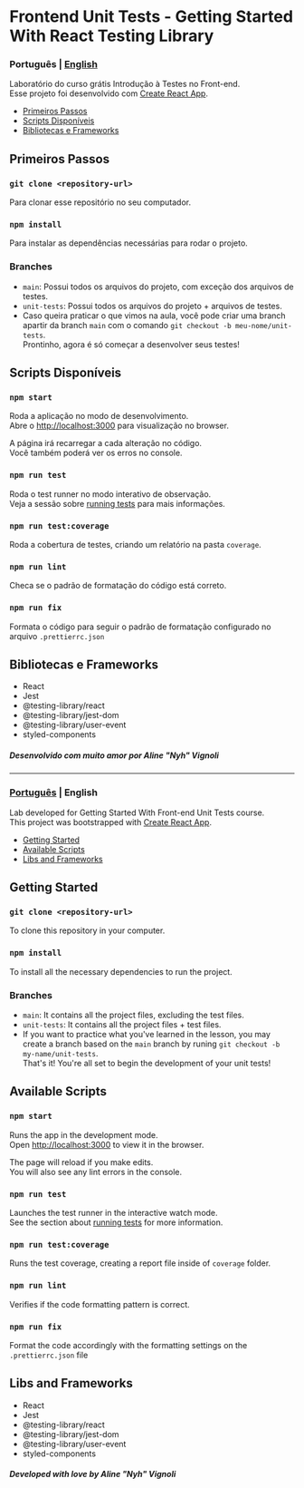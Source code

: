 <a name="languages"></a>
# Frontend Unit Tests - Getting Started With React Testing Library

<a id="pt-readme"></a>
### Português | [English](#en-readme)
Laboratório do curso grátis Introdução à Testes no Front-end.</br>
Esse projeto foi desenvolvido com [Create React App](https://github.com/facebook/create-react-app).

<a name="pt-menu"></a>
- [Primeiros Passos](#primeiros-passos)
- [Scripts Disponíveis](#pt-scripts)
- [Bibliotecas e Frameworks](#bibliotecas)

<a id="primeiros-passos"></a>
## Primeiros Passos

### `git clone <repository-url>`

Para clonar esse repositório no seu computador.

### `npm install`

Para instalar as dependências necessárias para rodar o projeto.

### Branches
- `main`: Possui todos os arquivos do projeto, com exceção dos arquivos de testes.
- `unit-tests`: Possui todos os arquivos do projeto + arquivos de testes.
- Caso queira praticar o que vimos na aula, você pode criar uma branch apartir da branch `main` com o comando `git checkout -b meu-nome/unit-tests`.</br>
Prontinho, agora é só começar a desenvolver seus testes!

<a id="pt-scripts"></a>
## Scripts Disponíveis

### `npm start`

Roda a aplicação no modo de desenvolvimento.\
Abre o [http://localhost:3000](http://localhost:3000) para visualização no browser.

A página irá recarregar a cada alteração no código.\
Você também poderá ver os erros no console.

### `npm run test`

Roda o test runner no modo interativo de observação.\
Veja a sessão sobre [running tests](https://facebook.github.io/create-react-app/docs/running-tests) para mais informações.
 
### `npm run test:coverage`

Roda a cobertura de testes, criando um relatório na pasta `coverage`.

### `npm run lint`

Checa se o padrão de formatação do código está correto.

### `npm run fix`

Formata o código para seguir o padrão de formatação configurado no arquivo `.prettierrc.json`

<a id="bibliotecas"></a>
## Bibliotecas e Frameworks
* React
* Jest
* @testing-library/react
* @testing-library/jest-dom
* @testing-library/user-event
* styled-components

<h5>Desenvolvido com muito amor por Aline "Nyh" Vignoli</h5>

---

<a id="en-readme"></a>
### [Português](#pt-readme) | English
Lab developed for Getting Started With Front-end Unit Tests course.</br>
This project was bootstrapped with [Create React App](https://github.com/facebook/create-react-app).

<a name="menu"></a>
- [Getting Started](#getting-started)
- [Available Scripts](#scripts)
- [Libs and Frameworks](#libs)

<a id="getting-started"></a>
## Getting Started

### `git clone <repository-url>`

To clone this repository in your computer.

### `npm install`

To install all the necessary dependencies to run the project.

### Branches
- `main`: It contains all the project files, excluding the test files.
- `unit-tests`: It contains all the project files + test files.
- If you want to practice what you've learned in the lesson, you may create a branch based on the `main` branch by runing `git checkout -b my-name/unit-tests`.</br>
That's it! You're all set to begin the development of your unit tests!

<a id="scripts"></a>
## Available Scripts

### `npm start`

Runs the app in the development mode.\
Open [http://localhost:3000](http://localhost:3000) to view it in the browser.

The page will reload if you make edits.\
You will also see any lint errors in the console.

### `npm run test`

Launches the test runner in the interactive watch mode.\
See the section about [running tests](https://facebook.github.io/create-react-app/docs/running-tests) for more information.

### `npm run test:coverage`

Runs the test coverage, creating a report file inside of `coverage` folder.

### `npm run lint`

Verifies if the code formatting pattern is correct.

### `npm run fix`

Format the code accordingly with the formatting settings on the `.prettierrc.json` file

<a id="libs"></a>
## Libs and Frameworks
* React
* Jest
* @testing-library/react
* @testing-library/jest-dom
* @testing-library/user-event
* styled-components

<h5>Developed with love by Aline "Nyh" Vignoli</h5>
